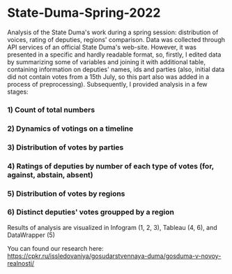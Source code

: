 # State-Duma-Spring-2022
Analysis of the State Duma's work during a spring session: distribution of voices, rating of deputies, regions' comparison. Data was collected through API services of an official State Duma's web-site. However, it was presented in a specific and hardly readable format, so, firstly, I edited data by summarizing some of variables and joining it with additional table, containing information on deputies' names, ids and parties (also, initial data did not contain votes from a 15th July, so this part also was added in a process of preprocessing). Subsequently, I provided analysis in a few stages:

### 1) Count of total numbers

### 2) Dynamics of votings on a timeline

### 3) Distribution of votes by parties

### 4) Ratings of deputies by number of each type of votes (for, against, abstain, absent)

### 5) Distribution of votes by regions

### 6) Distinct deputies' votes groupped by a region

Results of analysis are visualized in Infogram (1, 2, 3), Tableau (4, 6), and DataWrapper (5)

You can found our research here: https://cpkr.ru/issledovaniya/gosudarstvennaya-duma/gosduma-v-novoy-realnosti/
